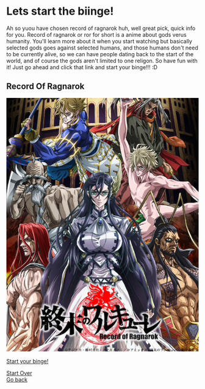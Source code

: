 # Lets start the biinge!
Ah so yuou have chosen record of ragnarok huh, well great pick, quick info for you. Record of ragnarok or ror for short is a anime about gods verus humanity. You'll learn more about it when you start watching but basically selected gods goes against selected humans, and those humans don't need to be currently alive, so we can have people dating back to the start of the world, and of course the gods aren't limited to one religon. So have fun with it! Just go ahead and click that link and start your binge!!! :D
## Record Of Ragnarok
<img src="record-of-ragnarok.png"><br>

[Start your binge!](https://animekisa.tv/shuumatsu-no-walkre)

[Start Over](../README.md) <br>
[Go back](fantasy.md)